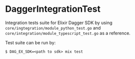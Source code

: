 # DaggerIntegrationTest

Integration tests suite for Elixir Dagger SDK by using `core/ingtegration/module_python_test.go`
and `core/integration/module_typescript_test.go` as a reference.

Test suite can be run by:

```
$ DAG_EX_SDK=<path to sdk> mix test
```
